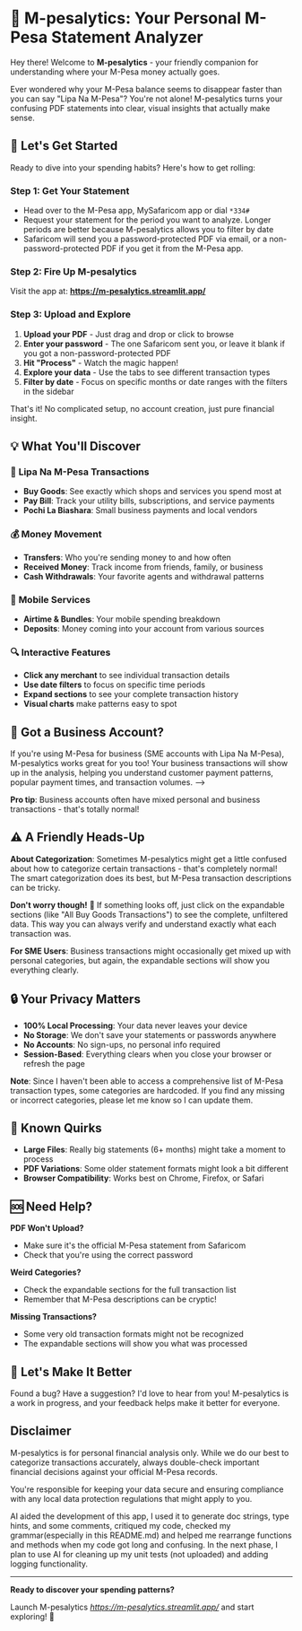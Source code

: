 # 💸 M-pesalytics: Your Personal M-Pesa Statement Analyzer

Hey there! Welcome to **M-pesalytics** - your friendly companion for understanding where your M-Pesa money actually goes.

Ever wondered why your M-Pesa balance seems to disappear faster than you can say "Lipa Na M-Pesa"? You're not alone! M-pesalytics turns your confusing PDF statements into clear, visual insights that actually make sense.

## 🚀 Let's Get Started

Ready to dive into your spending habits? Here's how to get rolling:

### Step 1: Get Your Statement

- Head over to the M-Pesa app, MySafaricom app or dial `*334#`
- Request your statement for the period you want to analyze. Longer periods are better because M-pesalytics allows you to filter by date
- Safaricom will send you a password-protected PDF via email, or a non-password-protected PDF if you get it from the M-Pesa app.

### Step 2: Fire Up M-pesalytics

Visit the app at: **<https://m-pesalytics.streamlit.app/>**

### Step 3: Upload and Explore

1. **Upload your PDF** - Just drag and drop or click to browse
2. **Enter your password** - The one Safaricom sent you, or leave it blank if you got a non-password-protected PDF
3. **Hit "Process"** - Watch the magic happen!
4. **Explore your data** - Use the tabs to see different transaction types
5. **Filter by date** - Focus on specific months or date ranges with the filters in the sidebar

That's it! No complicated setup, no account creation, just pure financial insight.

## 💡 What You'll Discover

### 🛒 **Lipa Na M-Pesa Transactions**

- **Buy Goods**: See exactly which shops and services you spend most at
- **Pay Bill**: Track your utility bills, subscriptions, and service payments
- **Pochi La Biashara**: Small business payments and local vendors

### 💰 **Money Movement**

- **Transfers**: Who you're sending money to and how often
- **Received Money**: Track income from friends, family, or business
- **Cash Withdrawals**: Your favorite agents and withdrawal patterns

### 📱 **Mobile Services**

- **Airtime & Bundles**: Your mobile spending breakdown
- **Deposits**: Money coming into your account from various sources

### 🔍 **Interactive Features**

- **Click any merchant** to see individual transaction details
- **Use date filters** to focus on specific time periods
- **Expand sections** to see your complete transaction history
- **Visual charts** make patterns easy to spot

## 🏢 Got a Business Account?

If you're using M-Pesa for business (SME accounts with Lipa Na M-Pesa), M-pesalytics works great for you too! Your business transactions will show up in the analysis, helping you understand customer payment patterns, popular payment times, and transaction volumes.  -->

**Pro tip**: Business accounts often have mixed personal and business transactions - that's totally normal!

## ⚠️ A Friendly Heads-Up


**About Categorization**: Sometimes M-pesalytics might get a little confused about how to categorize certain transactions - that's completely normal! The smart categorization does its best, but M-Pesa transaction descriptions can be tricky.


**Don't worry though!** 🎯 If something looks off, just click on the expandable sections (like "All Buy Goods Transactions") to see the complete, unfiltered data. This way you can always verify and understand exactly what each transaction was.

**For SME Users**: Business transactions might occasionally get mixed up with personal categories, but again, the expandable sections will show you everything clearly.

## 🔒 Your Privacy Matters

- **100% Local Processing**: Your data never leaves your device
- **No Storage**: We don't save your statements or passwords anywhere
- **No Accounts**: No sign-ups, no personal info required
- **Session-Based**: Everything clears when you close your browser or refresh the page


**Note**: Since I haven't been able to access a comprehensive list of M-Pesa transaction types, some categories are hardcoded. If you find any missing or incorrect categories, please let me know so I can update them.

## 🚧 Known Quirks

- **Large Files**: Really big statements (6+ months) might take a moment to process
- **PDF Variations**: Some older statement formats might look a bit different
- **Browser Compatibility**: Works best on Chrome, Firefox, or Safari

## 🆘 Need Help?

**PDF Won't Upload?**


- Make sure it's the official M-Pesa statement from Safaricom
- Check that you're using the correct password

**Weird Categories?**


- Check the expandable sections for the full transaction list
- Remember that M-Pesa descriptions can be cryptic!

**Missing Transactions?**

- Some very old transaction formats might not be recognized
- The expandable sections will show you what was processed

## 🤝 Let's Make It Better

Found a bug? Have a suggestion? I'd love to hear from you! M-pesalytics is a work in progress, and your feedback helps make it better for everyone.

## **Disclaimer**

M-pesalytics is for personal financial analysis only. While we do our best to categorize transactions accurately, always double-check important financial decisions against your official M-Pesa records.

You're responsible for keeping your data secure and ensuring compliance with any local data protection regulations that might apply to you.

AI aided the development of this app, I used it to generate doc strings, type hints, and some comments, critiqued my code, checked my grammar(especially in this README.md) and helped me rearrange functions and methods when my code got long and confusing. In the next phase, I plan to use AI for cleaning up my unit tests (not uploaded) and adding logging functionality.

---

**Ready to discover your spending patterns?**

Launch M-pesalytics *<https://m-pesalytics.streamlit.app/>* and start exploring! 🚀
